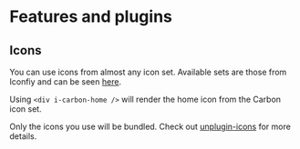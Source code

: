 # Features and plugins

## Icons

You can use icons from almost any icon set. Available sets are those from Iconfiy and can be seen [here](https://iconify.design/icon-sets/).

Using `<div i-carbon-home />` will render the home icon from the Carbon icon set.

Only the icons you use will be bundled. Check out [unplugin-icons](https://github.com/antfu/unplugin-icons) for more details.